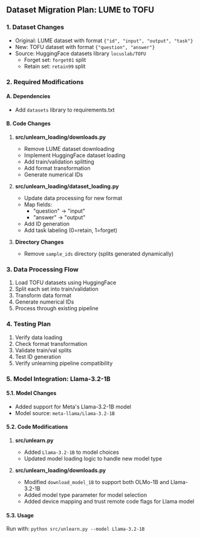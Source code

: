 ## Dataset Migration Plan: LUME to TOFU

### 1. Dataset Changes
- Original: LUME dataset with format `{"id", "input", "output", "task"}`
- New: TOFU dataset with format `{"question", "answer"}`
- Source: HuggingFace datasets library `locuslab/TOFU`
  - Forget set: `forget01` split
  - Retain set: `retain99` split

### 2. Required Modifications

#### A. Dependencies
- Add `datasets` library to requirements.txt

#### B. Code Changes

1. **src/unlearn_loading/downloads.py**
   - Remove LUME dataset downloading
   - Implement HuggingFace dataset loading
   - Add train/validation splitting
   - Add format transformation
   - Generate numerical IDs

2. **src/unlearn_loading/dataset_loading.py**
   - Update data processing for new format
   - Map fields:
     - "question" -> "input"
     - "answer" -> "output"
   - Add ID generation
   - Add task labeling (0=retain, 1=forget)

3. **Directory Changes**
   - Remove `sample_ids` directory (splits generated dynamically)

### 3. Data Processing Flow
1. Load TOFU datasets using HuggingFace
2. Split each set into train/validation
3. Transform data format
4. Generate numerical IDs
5. Process through existing pipeline

### 4. Testing Plan
1. Verify data loading
2. Check format transformation
3. Validate train/val splits
4. Test ID generation
5. Verify unlearning pipeline compatibility

### 5. Model Integration: Llama-3.2-1B

#### 5.1. Model Changes
- Added support for Meta's Llama-3.2-1B model
- Model source: `meta-llama/Llama-3.2-1B`

#### 5.2. Code Modifications

1. **src/unlearn.py**
   - Added `Llama-3.2-1B` to model choices
   - Updated model loading logic to handle new model type

2. **src/unlearn_loading/downloads.py**
   - Modified `download_model_1B` to support both OLMo-1B and Llama-3.2-1B
   - Added model type parameter for model selection
   - Added device mapping and trust remote code flags for Llama model

#### 5.3. Usage
Run with: `python src/unlearn.py --model Llama-3.2-1B`
